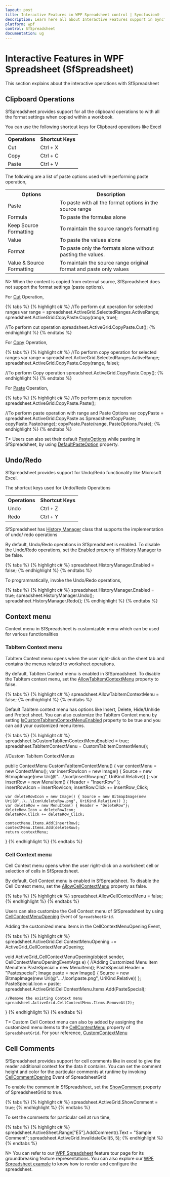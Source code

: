 ```yaml
---
layout: post
title: Interactive Features in WPF Spreadsheet control | Syncfusion®
description: Learn here all about Interactive Features support in Syncfusion® WPF Spreadsheet (SfSpreadsheet) control and more.
platform: wpf
control: SfSpreadsheet
documentation: ug
---
```


# Interactive Features in WPF Spreadsheet (SfSpreadsheet)

 This section explains about the interactive operations with SfSpreadsheet

## Clipboard Operations

SfSpreadsheet provides support for all the clipboard operations to with all the format settings when copied within a workbook.  

You can use the following shortcut keys for Clipboard operations like Excel
<table>
<tr>
<th>
Operations</th><th>
Shortcut Keys</th></tr>
<tr>
<td>
Cut</td><td>
Ctrl + X</td></tr>
<tr>
<td>
Copy</td><td>
Ctrl + C </td></tr>
<tr>
<td>
Paste</td><td>
Ctrl + V</td></tr>
</table>

The following are a list of paste options used while performing paste operation,

<table>
<tr>
<th>
Options</th><th>
Description</th></tr>
<tr>
<td>
Paste</td><td>
To paste with all the format options in the source range</td></tr>
<tr>
<td>
Formula</td><td>
To paste the formulas alone </td></tr>
<tr>
<td>
Keep Source Formatting</td><td>
To maintain the source range’s formatting</td></tr>
<tr>
<td>
Value</td><td>
To paste the values alone</td></tr>
<tr>
<td>
Format</td><td>
To paste only the formats alone without pasting the values.</td></tr>
<tr>
<td>
Value & Source Formatting</td><td>
To maintain the source range original format and paste only values</td></tr>
</table>

N> When the content is copied from external source, SfSpreadsheet does not support the format settings (paste options).

For [Cut](https://help.syncfusion.com/cr/wpf/Syncfusion.UI.Xaml.Spreadsheet.SpreadsheetCopyPaste.html#Syncfusion_UI_Xaml_Spreadsheet_SpreadsheetCopyPaste_Cut) Operation,

{% tabs %}
{% highlight c# %}
//To perform cut operation for selected ranges
var range = spreadsheet.ActiveGrid.SelectedRanges.ActiveRange;
spreadsheet.ActiveGrid.CopyPaste.Copy(range, true);

//To perform cut operation
spreadsheet.ActiveGrid.CopyPaste.Cut();
{% endhighlight %}
{% endtabs %}

For [Copy](https://help.syncfusion.com/cr/wpf/Syncfusion.UI.Xaml.Spreadsheet.SpreadsheetCopyPaste.html#Syncfusion_UI_Xaml_Spreadsheet_SpreadsheetCopyPaste_Copy) Operation,

{% tabs %}
{% highlight c# %}
//To perform copy operation for selected ranges
var range = spreadsheet.ActiveGrid.SelectedRanges.ActiveRange;
spreadsheet.ActiveGrid.CopyPaste.Copy(range, false);

//To perform Copy operation
spreadsheet.ActiveGrid.CopyPaste.Copy();
{% endhighlight %}
{% endtabs %}

For [Paste](https://help.syncfusion.com/cr/wpf/Syncfusion.UI.Xaml.Spreadsheet.SpreadsheetCopyPaste.html#Syncfusion_UI_Xaml_Spreadsheet_SpreadsheetCopyPaste_Paste) Operation,

{% tabs %}
{% highlight c# %}
//To perform paste operation
spreadsheet.ActiveGrid.CopyPaste.Paste();

//To perform paste operation with range and Paste Options
var copyPaste = spreadsheet.ActiveGrid.CopyPaste as SpreadsheetCopyPaste;
copyPaste.Paste(range);
copyPaste.Paste(range, PasteOptions.Paste);
{% endhighlight %}
{% endtabs %}

T> Users can also set their default [PasteOptions](http://help.syncfusion.com/cr/wpf/Syncfusion.UI.Xaml.Spreadsheet.PasteOptions.html) while pasting in SfSpreadsheet, by using [DefaultPasteOption](https://help.syncfusion.com/cr/wpf/Syncfusion.UI.Xaml.Spreadsheet.SpreadsheetCopyPaste.html#Syncfusion_UI_Xaml_Spreadsheet_SpreadsheetCopyPaste_DefaultPasteOption) property.

## Undo/Redo

SfSpreadsheet provides support for Undo/Redo functionality like Microsoft Excel.

The shortcut keys used for Undo/Redo Operations

<table>
<tr>
<th>
Operations</th><th>
Shortcut Keys</th></tr>
<tr>
<td>
Undo</td><td>
Ctrl + Z</td></tr>
<tr>
<td>
Redo</td><td>
Ctrl + Y</td></tr>
</table>

SfSpreadsheet has [History Manager](http://help.syncfusion.com/cr/wpf/Syncfusion.UI.Xaml.Spreadsheet.History.HistoryManager.html) class that supports the implementation of undo/ redo operations

By default, Undo/Redo operations in SfSpreadsheet is enabled. To disable the Undo/Redo operations, set the [Enabled](https://help.syncfusion.com/cr/wpf/Syncfusion.UI.Xaml.Spreadsheet.History.HistoryManager.html#Syncfusion_UI_Xaml_Spreadsheet_History_HistoryManager_Enabled) property of [History Manager](http://help.syncfusion.com/cr/wpf/Syncfusion.UI.Xaml.Spreadsheet.History.HistoryManager.html) to be false.  

{% tabs %}
{% highlight c# %}
spreadsheet.HistoryManager.Enabled = false;
{% endhighlight %}
{% endtabs %}

To programmatically, invoke the Undo/Redo operations,

{% tabs %}
{% highlight c# %}
spreadsheet.HistoryManager.Enabled = true;
spreadsheet.HistoryManager.Undo();
spreadsheet.HistoryManager.Redo();
{% endhighlight %}
{% endtabs %}

## Context menu

Context menu in SfSpreadsheet is customizable menu which can be used for various functionalities

### TabItem Context menu

TabItem Context menu opens when the user right-click on the sheet tab and contains the menus related to worksheet operations.

By default, TabItem Context menu is enabled in SfSpreadsheet. To disable the TabItem context menu, set the [AllowTabItemContextMenu](https://help.syncfusion.com/cr/wpf/Syncfusion.UI.Xaml.Spreadsheet.SfSpreadsheet.html#Syncfusion_UI_Xaml_Spreadsheet_SfSpreadsheet_AllowTabItemContextMenu) property to false. 

{% tabs %}
{% highlight c# %}
spreadsheet.AllowTabItemContextMenu = false;
{% endhighlight %}
{% endtabs %}

Default TabItem context menu has options like Insert, Delete, Hide/Unhide and Protect sheet. You can also customize the TabItem Context menu by setting [IsCustomTabItemContextMenuEnabled](https://help.syncfusion.com/cr/wpf/Syncfusion.UI.Xaml.Spreadsheet.SfSpreadsheet.html#Syncfusion_UI_Xaml_Spreadsheet_SfSpreadsheet_IsCustomTabItemContextMenuEnabled)  property to be true and you can add your customized menu items.

{% tabs %}
{% highlight c# %}
spreadsheet.IsCustomTabItemContextMenuEnabled = true;
spreadsheet.TabItemContextMenu = CustomTabItemContextMenu();

//Custom TabItem ContextMenus

public ContextMenu CustomTabItemContextMenu()
{
    var contextMenu = new ContextMenu();
    var insertRowIcon = new Image() { Source = new BitmapImage(new Uri(@"..\..\Icon\insertRow.png", UriKind.Relative)) };
    var insertRow = new MenuItem() { Header = "InsertRow" };           
    insertRow.Icon = insertRowIcon;
    insertRow.Click += insertRow_Click;

    var deleteRowIcon = new Image() { Source = new BitmapImage(new Uri(@"..\..\Icon\deleteRow.png", UriKind.Relative)) };
    var deleteRow = new MenuItem() { Header = "DeleteRow"};
    deleteRow.Icon = deleteRowIcon;
    deleteRow.Click += deleteRow_Click;
    
    contextMenu.Items.Add(insertRow);
    contextMenu.Items.Add(deleteRow);
    return contextMenu;
 }
{% endhighlight %}
{% endtabs %}

### Cell Context menu

Cell Context menu opens when the user right-click on a worksheet cell or selection of cells in SfSpreadsheet.

By default, Cell Context menu is enabled in SfSpreadsheet. To disable the Cell Context menu, set the [AllowCellContextMenu](https://help.syncfusion.com/cr/wpf/Syncfusion.UI.Xaml.Spreadsheet.SfSpreadsheet.html#Syncfusion_UI_Xaml_Spreadsheet_SfSpreadsheet_AllowCellContextMenu)  property as false.

{% tabs %}
{% highlight c# %}
spreadsheet.AllowCellContextMenu = false;
{% endhighlight %}
{% endtabs %}

Users can also customize the Cell Context menu of SfSpreadsheet by using [CellContextMenuOpening](https://help.syncfusion.com/cr/wpf/Syncfusion.UI.Xaml.CellGrid.SfCellGrid.html) Event of `SpreadsheetGrid`.

Adding the customized menu items in the CellContextMenuOpening Event,

{% tabs %}
{% highlight c# %}
spreadsheet.ActiveGrid.CellContextMenuOpening += ActiveGrid_CellContextMenuOpening;

void ActiveGrid_CellContextMenuOpening(object sender, CellContextMenuOpeningEventArgs e)
{
    //Adding Customized Menu item
    MenuItem PasteSpecial = new MenuItem();
    PasteSpecial.Header = "Pastespecial";
    Image paste = new Image() { Source = new BitmapImage(new Uri(@"..\..\Icon\paste.png", UriKind.Relative)) };
    PasteSpecial.Icon = paste;
    spreadsheet.ActiveGrid.CellContextMenu.Items.Add(PasteSpecial);
        
    //Remove the existing Context menu
    spreadsheet.ActiveGrid.CellContextMenu.Items.RemoveAt(2);
}
{% endhighlight %}
{% endtabs %}

T> Custom Cell Context menu can also by added by assigning the customized menu items to the [CellContextMenu](https://help.syncfusion.com/cr/wpf/Syncfusion.UI.Xaml.CellGrid.SfCellGrid.html#Syncfusion_UI_Xaml_CellGrid_SfCellGrid_CellContextMenu) property of `SpreadsheetGrid`. For your reference, [CustomContextMenu](https://www.syncfusion.com/kb/6499/how-to-create-a-customized-cell-context-menu-of-sfspreadsheet)

## Cell Comments

SfSpreadsheet provides support for cell comments like in excel to give the reader additional context for the data it contains. You can set the comment height and color for the particular comments at runtime by invoking [CellCommentOpening](https://help.syncfusion.com/cr/wpf/Syncfusion.UI.Xaml.CellGrid.SfCellGrid.html) Event of SpreadsheetGrid

To enable the comment in SfSpreadsheet, set the [ShowComment](https://help.syncfusion.com/cr/wpf/Syncfusion.UI.Xaml.CellGrid.SfCellGrid.html#Syncfusion_UI_Xaml_CellGrid_SfCellGrid_ShowComment) property of SpreadsheetGrid to true.

{% tabs %}
{% highlight c# %}
spreadsheet.ActiveGrid.ShowComment = true;
{% endhighlight %}
{% endtabs %}

To set the comments for particular cell at run time,

{% tabs %}
{% highlight c# %}
spreadsheet.ActiveSheet.Range["E5"].AddComment().Text = "Sample Comment";
spreadsheet.ActiveGrid.InvalidateCell(5, 5);
{% endhighlight %}
{% endtabs %}


N> You can refer to our [WPF Spreadsheet](https://www.syncfusion.com/wpf-controls/spreadsheet) feature tour page for its groundbreaking feature representations. You can also explore our [WPF Spreadsheet example](https://github.com/syncfusion/wpf-demos) to know how to render and configure the spreadsheet.